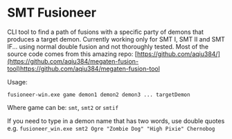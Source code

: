 # SMT Fusioneer

CLI tool to find a path of fusions with a specific party of demons that produces a target demon.
Currently working only for SMT I, SMT II and SMT IF... using normal double fusion and not thoroughly tested.
Most of the source code comes from this amazing repo: [https://github.com/aqiu384/](https://github.com/aqiu384/megaten-fusion-tool)https://github.com/aqiu384/megaten-fusion-tool

Usage:

```fusioneer-win.exe game demon1 demon2 demon3 ... targetDemon```

Where game can be: ```smt```, ```smt2``` or ```smtif```

If you need to type in a demon name that has two words, use double quotes e.g. ```fusioneer_win.exe smt2 Ogre "Zombie Dog" "High Pixie" Chernobog```
